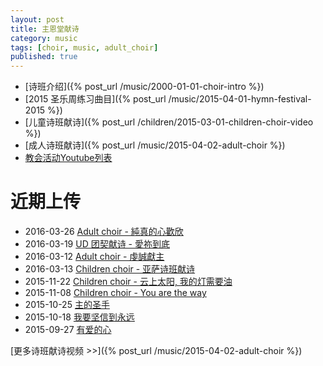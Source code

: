 ```yaml
---
layout: post
title: 主恩堂献诗
category: music
tags: [choir, music, adult_choir]
published: true
---
```


 * [诗班介绍]({% post_url /music/2000-01-01-choir-intro %}) 
 * [2015 圣乐周练习曲目]({% post_url /music/2015-04-01-hymn-festival-2015 %})
 * [儿童诗班献诗]({% post_url /children/2015-03-01-children-choir-video %})
 * [成人诗班献诗]({% post_url /music/2015-04-02-adult-choir %})
 * [教会活动Youtube列表](https://www.youtube.com/channel/UC2TZFslFrlgDF5lvSEbsloQ)

近期上传
===========
 * 2016-03-26 [Adult choir - 純真的心歡欣](https://youtu.be/3BTMytGAo8Y)
 * 2016-03-19 [UD 团契献诗 - 愛祢到底](https://youtu.be/xebuqZO5gd4)
 * 2016-03-12 [Adult choir - 虔誠獻主](https://youtu.be/OEQnIZ1xBWg)
 * 2016-03-13 [Children choir - 亚萨诗班献诗](https://youtu.be/dINocOlZplo)
 * 2015-11-22 [Children choir - 云上太阳, 我的灯需要油](https://youtu.be/ZO86FGTqYWc)
 * 2015-11-08 [Children choir - You are the way](https://youtu.be/oEIFiX6Ez-c)
 * 2015-10-25 [主的圣手](https://youtu.be/furaTGdPJEs)
 * 2015-10-18 [我要坚信到永远](https://youtu.be/CycpgmEFj2M)
 * 2015-09-27 [有爱的心](https://youtu.be/sLgGbcIOQiE)

[更多诗班献诗视频 >>]({% post_url /music/2015-04-02-adult-choir %})

